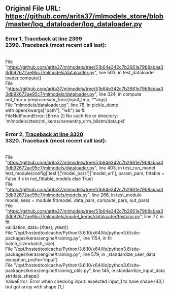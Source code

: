 ## Original File URL: https://github.com/arita37/mlmodels_store/blob/master/log_dataloader/log_dataloader.py


### Error 1, [Traceback at line 2399](https://github.com/arita37/mlmodels_store/blob/master/log_dataloader/log_dataloader.py#L2399)<br />2399..Traceback (most recent call last):
<br />  File "https://github.com/arita37/mlmodels/tree/51b64e342c7b2661e79b8abaa33db92672ae95c7/mlmodels/dataloader.py", line 503, in test_dataloader
<br />    loader.compute()
<br />  File "https://github.com/arita37/mlmodels/tree/51b64e342c7b2661e79b8abaa33db92672ae95c7/mlmodels/dataloader.py", line 324, in compute
<br />    out_tmp = preprocessor_func(input_tmp, **args)
<br />  File "mlmodels/dataloader.py", line 78, in pickle_dump
<br />    with open(kwargs["path"], "wb") as fi:
<br />FileNotFoundError: [Errno 2] No such file or directory: 'mlmodels/ztest/ml_keras/namentity_crm_bilstm/data.pkl'



### Error 2, [Traceback at line 3320](https://github.com/arita37/mlmodels_store/blob/master/log_dataloader/log_dataloader.py#L3320)<br />3320..Traceback (most recent call last):
<br />  File "https://github.com/arita37/mlmodels/tree/51b64e342c7b2661e79b8abaa33db92672ae95c7/mlmodels/dataloader.py", line 403, in test_run_model
<br />    test_module(config['test']['model_pars']['model_uri'], param_pars, fittable = False if x in not_fittable_models else True)
<br />  File "https://github.com/arita37/mlmodels/tree/51b64e342c7b2661e79b8abaa33db92672ae95c7/mlmodels/models.py", line 266, in test_module
<br />    model, sess = module.fit(model, data_pars, compute_pars, out_pars)
<br />  File "https://github.com/arita37/mlmodels/tree/51b64e342c7b2661e79b8abaa33db92672ae95c7/mlmodels/model_keras/dataloader/textcnn.py", line 77, in fit
<br />    validation_data=(Xtest, ytest))
<br />  File "/opt/hostedtoolcache/Python/3.6.10/x64/lib/python3.6/site-packages/keras/engine/training.py", line 1154, in fit
<br />    batch_size=batch_size)
<br />  File "/opt/hostedtoolcache/Python/3.6.10/x64/lib/python3.6/site-packages/keras/engine/training.py", line 579, in _standardize_user_data
<br />    exception_prefix='input')
<br />  File "/opt/hostedtoolcache/Python/3.6.10/x64/lib/python3.6/site-packages/keras/engine/training_utils.py", line 145, in standardize_input_data
<br />    str(data_shape))
<br />ValueError: Error when checking input: expected input_1 to have shape (40,) but got array with shape (1,)
